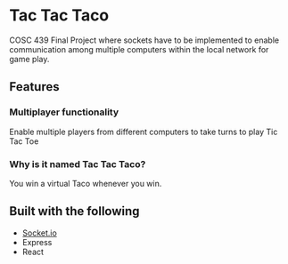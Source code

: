 # Tac Tac Taco

COSC 439 Final Project where sockets have to be implemented to enable communication among multiple computers within the local network for game play.

## Features

### Multiplayer functionality

Enable multiple players from different computers to take turns to play Tic Tac Toe

### Why is it named Tac Tac Taco?

You win a virtual Taco whenever you win.

## Built with the following

- [Socket\.io](https://socket.io/)
- Express
- React